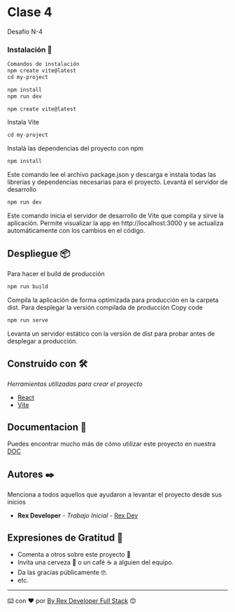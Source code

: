 

# Clase 4

Desafio N-4 

### Instalación 🔧

```js
Comandos de instalación
npm create vite@latest
cd my-project

npm install
npm run dev
```
```js
npm create vite@latest
```
Instala Vite 
```js
cd my-project
```
Instalá las dependencias del proyecto con npm

```js 
npm install
```
Este comando lee el archivo package.json y descarga e instala todas las librerías y dependencias necesarias para el proyecto.
Levantá el servidor de desarrollo
```js
npm run dev
```
Este comando inicia el servidor de desarrollo de Vite que compila y sirve la aplicación. Permite visualizar la app en http://localhost:3000 y se actualiza automáticamente con los cambios en el código.

## Despliegue 📦

Para hacer el build de producción
```js
npm run build
```
Compila la aplicación de forma optimizada para producción en la carpeta dist.
Para desplegar la versión compilada de producción
Copy code
```js
npm run serve
```
Levanta un servidor estático con la versión de dist para probar antes de desplegar a producción.

## Construido con 🛠️

_Herramientas utilizadas para crear el proyecto_

* [React](https://es.react.dev/) 
* [Vite](https://vitejs.dev/) 



## Documentacion 📖

Puedes encontrar mucho más de cómo utilizar este proyecto en nuestra [DOC](https://react-wiki-one.vercel.app/)


## Autores ✒️

Menciona a todos aquellos que ayudaron a levantar el proyecto desde sus inicios

* **Rex Developer** - *Trabajo Inicial* - [Rex Dev](https://github.com/rexstudios-dev)

## Expresiones de Gratitud 🎁

* Comenta a otros sobre este proyecto 📢
* Invita una cerveza 🍺 o un café ☕ a alguien del equipo. 
* Da las gracias públicamente 🤓.
* etc.

---
⌨️ con ❤️ por [By Rex Developer Full Stack](https://github.com/rexstudios-dev) 😊
